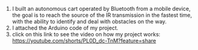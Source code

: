 1) I built an autonomous cart operated by Bluetooth from a mobile device, the goal is to reach the source of the IR transmission in the fastest time, with the ability to identify and deal with obstacles on the way.
2) I attached the Arduino code of my project.
3) click on this link to see the video on how my project works: https://youtube.com/shorts/PL0D_dc-TnM?feature=share
